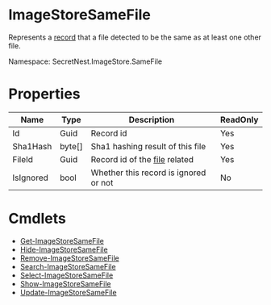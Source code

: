 # ImageStoreSameFile
Represents a [record](../concept/SameFile.md) that a file detected to be the same as at least one other file.

Namespace: SecretNest.ImageStore.SameFile

# Properties
|Name|Type|Description|ReadOnly|
|---|---|---|---|
|Id|Guid|Record id|Yes|
|Sha1Hash|byte[]|Sha1 hashing result of this file|Yes|
|FileId|Guid|Record id of the [file](ImageStoreFile.md) related|Yes|
|IsIgnored|bool|Whether this record is ignored or not|No|

# Cmdlets
  * [Get-ImageStoreSameFile](../cmdlet/SameFile/GetSameFile.md)
  * [Hide-ImageStoreSameFile](../cmdlet/SameFile/HideSameFile.md)
  * [Remove-ImageStoreSameFile](../cmdlet/SameFile/RemoveSameFile.md)
  * [Search-ImageStoreSameFile](../cmdlet/SameFile/SearchSameFile.md)
  * [Select-ImageStoreSameFile](../cmdlet/SameFile/SelectSameFile.md)
  * [Show-ImageStoreSameFile](../cmdlet/SameFile/ShowSameFile.md)
  * [Update-ImageStoreSameFile](../cmdlet/SameFile/UpdateSameFile.md)
